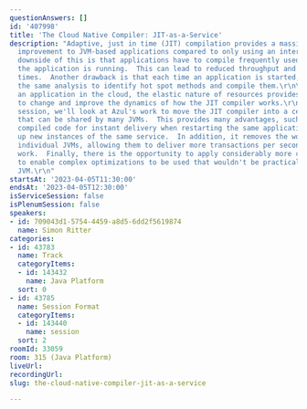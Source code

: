 ```yaml
---
questionAnswers: []
id: '407998'
title: 'The Cloud Native Compiler: JIT-as-a-Service'
description: "Adaptive, just in time (JIT) compilation provides a massive performance
  improvement to JVM-based applications compared to only using an interpreter.  The
  downside of this is that applications have to compile frequently used methods as
  the application is running.  This can lead to reduced throughput and slower response
  times.  Another drawback is that each time an application is started, it must perform
  the same analysis to identify hot spot methods and compile them.\r\n\r\nWhen running
  an application in the cloud, the elastic nature of resources provides the ability
  to change and improve the dynamics of how the JIT compiler works.\r\n\r\nIn this
  session, we'll look at Azul's work to move the JIT compiler into a centralized service
  that can be shared by many JVMs.  This provides many advantages, such as caching
  compiled code for instant delivery when restarting the same application or spinning
  up new instances of the same service.  In addition, it removes the workload from
  individual JVMs, allowing them to deliver more transactions per second of application
  work.  Finally, there is the opportunity to apply considerably more compute resources
  to enable complex optimizations to be used that wouldn't be practical in a single
  JVM.\r\n"
startsAt: '2023-04-05T11:30:00'
endsAt: '2023-04-05T12:30:00'
isServiceSession: false
isPlenumSession: false
speakers:
- id: 709043d1-5754-4459-a8d5-6dd2f5619874
  name: Simon Ritter
categories:
- id: 43783
  name: Track
  categoryItems:
  - id: 143432
    name: Java Platform
  sort: 0
- id: 43785
  name: Session Format
  categoryItems:
  - id: 143440
    name: session
  sort: 2
roomId: 33059
room: 315 (Java Platform)
liveUrl: 
recordingUrl: 
slug: the-cloud-native-compiler-jit-as-a-service

---
```

